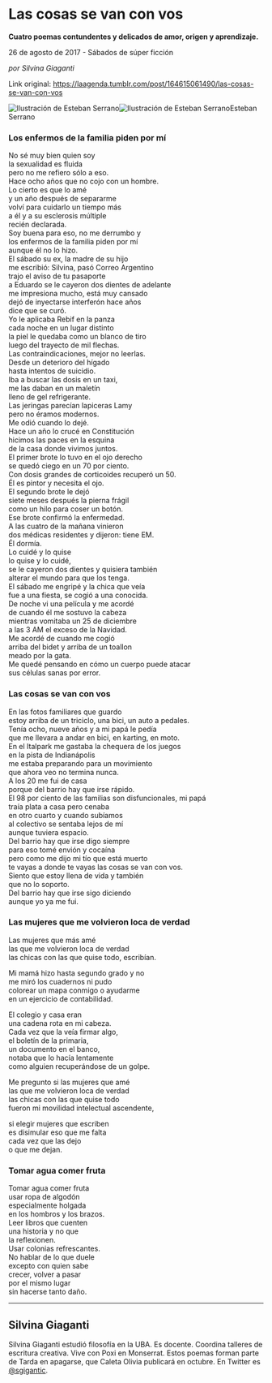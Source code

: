 # Las cosas se van con vos

**Cuatro poemas contundentes y delicados de amor, origen y aprendizaje.**

26 de agosto de 2017 - Sábados de súper ficción

_por Silvina Giaganti_

Link original: https://laagenda.tumblr.com/post/164615061490/las-cosas-se-van-con-vos

![Ilustración de Esteban Serrano](https://64.media.tumblr.com/8df79e05e304dedb2e6832b18463ba3f/tumblr_inline_p8j64hMqJU1t6q87u_500.png)![Ilustración de Esteban Serrano](https://64.media.tumblr.com/8df79e05e304dedb2e6832b18463ba3f/tumblr_inline_p8j64hMqJU1t6q87u_500.png)Esteban Serrano 

### **Los enfermos de la familia piden por mí**

No sé muy bien quien soy  
la sexualidad es fluida  
pero no me refiero sólo a eso.  
Hace ocho años que no cojo con un hombre.  
Lo cierto es que lo amé  
y un año después de separarme   
volví para cuidarlo un tiempo más  
a él y a su esclerosis múltiple   
recién declarada.  
Soy buena para eso, no me derrumbo y   
los enfermos de la familia piden por mí  
aunque él no lo hizo.  
El sábado su ex, la madre de su hijo  
me escribió: Silvina, pasó Correo Argentino   
trajo el aviso de tu pasaporte  
a Eduardo se le cayeron dos dientes de adelante  
me impresiona mucho, está muy cansado  
dejó de inyectarse interferón hace años  
dice que se curó.  
Yo le aplicaba Rebif en la panza  
cada noche en un lugar distinto  
la piel le quedaba como un blanco de tiro  
luego del trayecto de mil flechas.  
Las contraindicaciones, mejor no leerlas.  
Desde un deterioro del hígado  
hasta intentos de suicidio.  
Iba a buscar las dosis en un taxi,  
me las daban en un maletín  
lleno de gel refrigerante.  
Las jeringas parecían lapiceras Lamy  
pero no éramos modernos.  
Me odió cuando lo dejé.  
Hace un año lo crucé en Constitución  
hicimos las paces en la esquina   
de la casa donde vivimos juntos.  
El primer brote lo tuvo en el ojo derecho  
se quedó ciego en un 70 por ciento.  
Con dosis grandes de corticoides recuperó un 50.  
Él es pintor y necesita el ojo.  
El segundo brote le dejó  
siete meses después la pierna frágil  
como un hilo para coser un botón.  
Ese brote confirmó la enfermedad.  
A las cuatro de la mañana vinieron   
dos médicas residentes y dijeron: tiene EM.  
Él dormía.  
Lo cuidé y lo quise   
lo quise y lo cuidé,  
se le cayeron dos dientes y quisiera también  
alterar el mundo para que los tenga.  
El sábado me engripé y la chica que veía   
fue a una fiesta, se cogió a una conocida.  
De noche vi una película y me acordé   
de cuando él me sostuvo la cabeza   
mientras vomitaba un 25 de diciembre   
a las 3 AM el exceso de la Navidad.  
Me acordé de cuando me cogió  
arriba del bidet y arriba de un toallon  
meado por la gata.  
Me quedé pensando en cómo un cuerpo puede atacar   
sus células sanas por error.

### **Las cosas se van con vos**

En las fotos familiares que guardo   
estoy arriba de un triciclo, una bici, un auto a pedales.  
Tenía ocho, nueve años y a mi papá le pedía  
que me llevara a andar en bici, en karting, en moto.  
En el Italpark me gastaba la chequera de los juegos   
en la pista de Indianápolis  
me estaba preparando para un movimiento   
que ahora veo no termina nunca.  
A los 20 me fui de casa  
porque del barrio hay que irse rápido.  
El 98 por ciento de las familias son disfuncionales, mi papá  
traía plata a casa pero cenaba   
en otro cuarto y cuando subíamos  
al colectivo se sentaba lejos de mí  
aunque tuviera espacio.  
Del barrio hay que irse digo siempre  
para eso tomé envión y cocaína  
pero como me dijo mi tío que está muerto  
te vayas a donde te vayas las cosas se van con vos.  
Siento que estoy llena de vida y también  
que no lo soporto.  
Del barrio hay que irse sigo diciendo  
aunque yo ya me fui.

### **Las mujeres que me volvieron loca de verdad**

Las mujeres que más amé  
las que me volvieron loca de verdad  
las chicas con las que quise todo, escribían.

Mi mamá hizo hasta segundo grado y no  
me miró los cuadernos ni pudo  
colorear un mapa conmigo o ayudarme  
en un ejercicio de contabilidad.

El colegio y casa eran  
una cadena rota en mi cabeza.  
Cada vez que la veía firmar algo,  
el boletín de la primaria,  
un documento en el banco,  
notaba que lo hacía lentamente  
como alguien recuperándose de un golpe.

Me pregunto si las mujeres que amé  
las que me volvieron loca de verdad  
las chicas con las que quise todo  
fueron mi movilidad intelectual ascendente,

si elegir mujeres que escriben  
es disimular eso que me falta  
cada vez que las dejo  
o que me dejan.

### **Tomar agua comer fruta**

Tomar agua comer fruta  
usar ropa de algodón  
especialmente holgada   
en los hombros y los brazos.  
Leer libros que cuenten   
una historia y no que  
la reflexionen.  
Usar colonias refrescantes.  
No hablar de lo que duele  
excepto con quien sabe  
crecer, volver a pasar  
por el mismo lugar  
sin hacerse tanto daño.

  




---

 Silvina Giaganti
-----------------

 Silvina Giaganti estudió filosofía en la UBA. Es docente. Coordina talleres de escritura creativa. Vive con Poxi en Monserrat. Estos poemas forman parte de Tarda en apagarse, que Caleta Olivia publicará en octubre. En Twitter es [@sgigantic](https://twitter.com/sgigantic).

